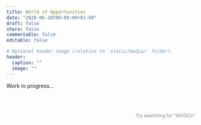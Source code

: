 ```yaml
---
title: World of Opportunities
date: "2020-06-28T00:00:00+01:00"
draft: false
share: false
commentable: false
editable: false

# Optional header image (relative to `static/media/` folder).
header:
  caption: ""
  image: ""
---
```


Work in progress...

<!-- STYLESHEET CSS -->
<style>
  .article-container {
    max-width: 900px !important;
    padding: 0 20px;
    margin: 0 auto;
  }

  .filter .google-visualization-controls-categoryfilter-selected li {
    background-color: rgb(1, 0, 113);
    border: 1px solid rgb(1, 0, 113);
    color: #FFFFFF;
    padding: 1px;
    padding-right: 7px;
    padding-left: 7px;
    padding-top: 7px;
    padding-bottom: 7px;
    margin-right: 5px;
    margin-bottom:5px;
    font-size: 10px;
  }

  .filter .goog-link-button {
    cursor: pointer;
    float: right;
    margin-left: 4px;
  }

  .filter2 .google-visualization-controls-categoryfilter-selected li {
    background-color: rgb(1, 0, 113, 0.8);
    border: 1px solid rgb(1, 0, 113, 0.5);
    color: #FFFFFF;
    padding: 1px;
    padding-right: 7px;
    padding-left: 7px;
    padding-top: 7px;
    padding-bottom: 7px;
    margin-right: 5px;
    margin-bottom:5px;
    font-size: 10px;
  }

  .filter2 .goog-link-button {
    cursor: pointer;
    float: right;
    margin-left: 4px;
  }

  .goog-menu-vertical {
    max-height: 100vh;
    overflow-y: auto;
    overflow: scroll;
  }

  th {
    padding-top: 12px;
    padding-bottom: 12px;
    border-color: rgb(151, 150, 168) !important;
    color: #FFFFFF;
  }

  .headerRow {
    background-color: rgb(1, 0, 113);
    font-family: 'Roboto', sans-serif;
    font-weight: bold;
    font-size: 18px;
    color: #FFFFFF;
  }

  .hoverTableRow {
    background-color: #ADC6F8 !important;
  }

  .tableCell {
    font-family: 'Roboto', sans-serif;
    font-size: 14px;
    padding-top: 10px;
    padding-right: 10px;
    padding-bottom: 10px;
    padding-left: 10px;
    margin-top: 10px;
    margin-bottom: 10px;
    margin-right: 10px;
    margin-left: 10px;
    height: 20px !important;
    color: white !important;
  }

  .table_style {
    border-collapse: collapse;
    table-layout: fixed;
  }

  .table_style tbody{
    overflow: auto;
    height: 20px;
  }

  .table_style td:nth-child(1) {
    font-weight: bold;
  }

  .table_style td:nth-child(3) {
    text-align: center;
  }

  .table_style td:nth-child(3) a {
    text-decoration: none;
  }

  .table_style td:nth-child(3) a:hover {
    text-decoration: none;
    color: rgb(1, 0, 113);
    font-weight: bold;
    cursor: pointer;
  }

  .table_style td:nth-child(3) a:visited {
    color: rgb(250, 157, 27);
  }
</style>

<!-- Chart here -->
  <div id="dashboard" style="width: 100%; margin-top:40px; margin-bottom:40px;">
    <div class="row">
      <div>
        <div id="category_div" style="float:left; height:60px; margin:15px;margin-bottom:40px;"></div>
      </div>
      <div>
        <div id="category_2_div" style="float:left; height:60px; margin:15px; margin-left:80px;"></div>
      </div>
      <div>
        <div style="position:relative; float:right; height:40px; margin:10px; margin-left:80px">
          <p style="font-size:12px; color: #808080; margin-bottom: 5px;">Try searching for "MOOCs"</p>
          <div id="string_div"></div>
        </div>
      </div>
    </div>
    <div style="width:100%; margin-top:40px; overflow-x:auto;">
      <table id="chart_div" class="table_style"></table>
    </div>
  </div>
  
